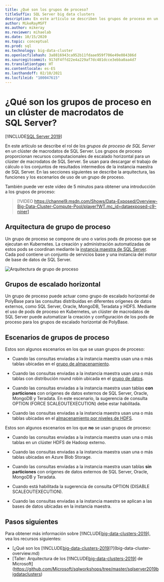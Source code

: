 ```yaml
---
title: ¿Qué son los grupos de proceso?
titleSuffix: SQL Server big data clusters
description: En este artículo se describen los grupos de proceso en un clúster de macrodatos de SQL Server 2019.
author: MikeRayMSFT
ms.author: mikeray
ms.reviewer: mihaelab
ms.date: 10/15/2020
ms.topic: conceptual
ms.prod: sql
ms.technology: big-data-cluster
ms.openlocfilehash: 3a8816943ca952b11fdaae959f706e49e084386d
ms.sourcegitcommit: 917df4ffd22e4a229af7dc481dcce3ebba0aa4d7
ms.translationtype: HT
ms.contentlocale: es-ES
ms.lasthandoff: 02/10/2021
ms.locfileid: "100047615"
---
```

# <a name="what-are-compute-pools-in-a-sql-server-big-data-cluster"></a>¿Qué son los grupos de proceso en un clúster de macrodatos de SQL Server?

[!INCLUDE[SQL Server 2019](../includes/applies-to-version/sqlserver2019.md)]

En este artículo se describe el rol de los *grupos de proceso de SQL Server* en un clúster de macrodatos de SQL Server. Los grupos de proceso proporcionan recursos computacionales de escalado horizontal para un clúster de macrodatos de SQL Server. Se usan para descargar el trabajo de cálculo o los conjuntos de resultados intermedios de la instancia maestra de SQL Server. En las secciones siguientes se describe la arquitectura, las funciones y los escenarios de uso de un grupo de proceso.

También puede ver este vídeo de 5 minutos para obtener una introducción a los grupos de proceso:

> [!VIDEO https://channel9.msdn.com/Shows/Data-Exposed/Overview-Big-Data-Cluster-Compute-Pool/player?WT.mc_id=dataexposed-c9-niner]

## <a name="compute-pool-architecture"></a>Arquitectura de grupo de proceso

Un grupo de proceso se compone de uno o varios pods de proceso que se ejecutan en Kubernetes. La creación y administración automatizadas de estos pods se coordinan mediante la [instancia maestra de SQL Server](concept-master-instance.md). Cada pod contiene un conjunto de servicios base y una instancia del motor de base de datos de SQL Server.

![Arquitectura de grupo de proceso](media/concept-compute-pool/compute-pool-architecture.png)

## <a name="scale-out-groups"></a>Grupos de escalado horizontal

Un grupo de proceso puede actuar como grupo de escalado horizontal de PolyBase para las consultas distribuidas en diferentes orígenes de datos externos, como SQL Server, Oracle, MongoDB, Teradata y HDFS. Mediante el uso de pods de proceso en Kubernetes, un clúster de macrodatos de SQL Server puede automatizar la creación y configuración de los pods de proceso para los grupos de escalado horizontal de PolyBase.

## <a name="compute-pool-scenarios"></a>Escenarios de grupos de proceso

Estos son algunos escenarios en los que se usan grupos de proceso:

- Cuando las consultas enviadas a la instancia maestra usan una o más tablas ubicadas en el [grupo de almacenamiento](concept-storage-pool.md).

- Cuando las consultas enviadas a la instancia maestra usan una o más tablas con distribución round robin ubicada en el [grupo de datos](concept-data-pool.md).

- Cuando las consultas enviadas a la instancia maestra usan tablas **con particiones** con orígenes de datos externos de SQL Server, Oracle, MongoDB y Teradata. En este escenario, la sugerencia de consulta OPTION (FORCE SCALEOUTEXECUTION) debe estar habilitada.

- Cuando las consultas enviadas a la instancia maestra usan una o más tablas ubicadas en el [almacenamiento por niveles de HDFS](hdfs-tiering.md).

Estos son algunos escenarios en los que **no** se usan grupos de proceso:

- Cuando las consultas enviadas a la instancia maestra usan una o más tablas en un clúster HDFS de Hadoop externo.

- Cuando las consultas enviadas a la instancia maestra usan una o más tablas ubicadas en Azure Blob Storage.

- Cuando las consultas enviadas a la instancia maestra usan tablas **sin particiones** con orígenes de datos externos de SQL Server, Oracle, MongoDB y Teradata.

- Cuando está habilitada la sugerencia de consulta OPTION (DISABLE SCALEOUTEXECUTION).

- Cuando las consultas enviadas a la instancia maestra se aplican a las bases de datos ubicadas en la instancia maestra.

## <a name="next-steps"></a>Pasos siguientes

Para obtener más información sobre [!INCLUDE[big-data-clusters-2019](../includes/ssbigdataclusters-ss-nover.md)], vea los recursos siguientes:

- [¿Qué son los [!INCLUDE[big-data-clusters-2019](../includes/ssbigdataclusters-ver15.md)]?](big-data-cluster-overview.md)
- [Taller: Arquitectura de los [!INCLUDE[big-data-clusters-2019](../includes/ssbigdataclusters-ss-nover.md)] de Microsoft](https://github.com/Microsoft/sqlworkshops/tree/master/sqlserver2019bigdataclusters)
